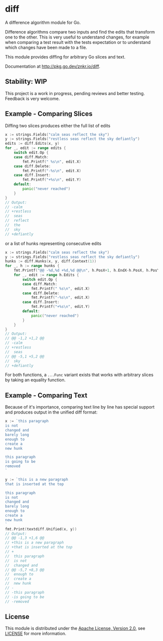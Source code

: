 # diff

A difference algorithm module for Go.

Difference algorithms compare two inputs and find the edits that transform one to the other. This is
very useful to understand changes, for example when comparing a test result with the tests
expectation or to understand which changes have been made to a file.

This module provides diffing for arbitrary Go slices and text.

Documentation at http://pkg.go.dev/znkr.io/diff.

## Stability: WIP

This project is a work in progress, pending reviews and better testing. Feedback is very welcome.

## Example - Comparing Slices

Diffing two slices produces either the full list of edits

```go
x := strings.Fields("calm seas reflect the sky")
y := strings.Fields("restless seas reflect the sky defiantly")
edits := diff.Edits(x, y)
for _, edit := range edits {
    switch edit.Op {
    case diff.Match:
        fmt.Printf(" %s\n", edit.X)
    case diff.Delete:
        fmt.Printf("-%s\n", edit.X)
    case diff.Insert:
        fmt.Printf("+%s\n", edit.Y)
    default:
        panic("never reached")
    }
}
// Output:
// -calm
// +restless
//  seas
//  reflect
//  the
//  sky
// +defiantly
```

or a list of hunks representing consecutive edits

```go
x := strings.Fields("calm seas reflect the sky")
y := strings.Fields("restless seas reflect the sky defiantly")
hunks := diff.Hunks(x, y, diff.Context(1))
for _, h := range hunks {
    fmt.Printf("@@ -%d,%d +%d,%d @@\n", h.PosX+1, h.EndX-h.PosX, h.PosY+1, h.EndY-h.PosY)
    for _, edit := range h.Edits {
        switch edit.Op {
        case diff.Match:
            fmt.Printf(" %s\n", edit.X)
        case diff.Delete:
            fmt.Printf("-%s\n", edit.X)
        case diff.Insert:
            fmt.Printf("+%s\n", edit.Y)
        default:
            panic("never reached")
        }
    }
}
// Output:
// @@ -1,2 +1,2 @@
// -calm
// +restless
//  seas
// @@ -5,1 +5,2 @@
//  sky
// +defiantly
```

For both functions, a `...Func` variant exists that works with arbitrary slices by taking an
equality function.

## Example - Comparing Text

Because of it's importance, comparing text line by line has special support and produces output
in the unified diff format:

```go
x := `this paragraph
is not
changed and
barely long
enough to
create a
new hunk

this paragraph
is going to be
removed
`

y := `this is a new paragraph
that is inserted at the top

this paragraph
is not
changed and
barely long
enough to
create a
new hunk
`
fmt.Print(textdiff.Unified(x, y))
// Output:
// @@ -1,3 +1,6 @@
// +this is a new paragraph
// +that is inserted at the top
// +
//  this paragraph
//  is not
//  changed and
// @@ -5,7 +8,3 @@
//  enough to
//  create a
//  new hunk
// -
// -this paragraph
// -is going to be
// -removed
```

## License

This module is distributed under the [Apache License, Version
2.0](https://www.apache.org/licenses/LICENSE-2.0), see [LICENSE](LICENSE) for more information.
